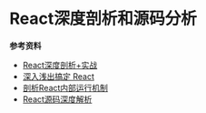 # React深度剖析和源码分析

**参考资料**

+ [React深度剖析+实战](https://www.imooc.com/read/83)
+ [深入浅出搞定 React](https://kaiwu.lagou.com/course/courseInfo.htm?courseId=510#/content)
+ [剖析React内部运行机制](https://www.imooc.com/read/86)
+ [React源码深度解析](https://coding.imooc.com/class/309.html)
